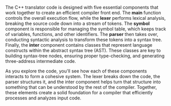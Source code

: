 The C++ translator code is designed with five essential components that work together to create an efficient compiler front end. The **main** function controls the overall execution flow, while the **lexer** performs lexical analysis, breaking the source code down into a stream of tokens. The **symbol** component is responsible for managing the symbol table, which keeps track of variables, functions, and other identifiers. The **parser** then takes over, conducting syntactic analysis to transform these tokens into a syntax tree. Finally, the **inter** component contains classes that represent language constructs within the abstract syntax tree (AST). These classes are key to building syntax-tree nodes, ensuring proper type-checking, and generating three-address intermediate code.

As you explore the code, you'll see how each of these components interacts to form a cohesive system. The lexer breaks down the code, the parser structures it, and the inter component helps turn that structure into something that can be understood by the rest of the compiler. Together, these elements create a solid foundation for a compiler that efficiently processes and analyzes input code.
